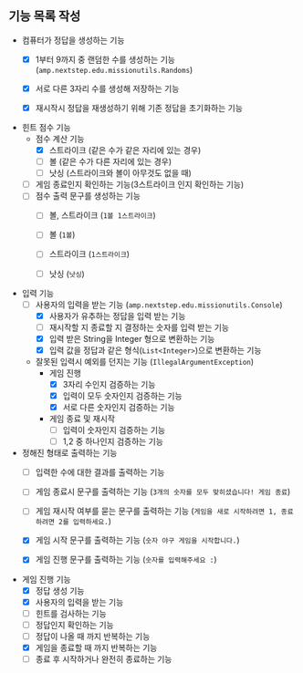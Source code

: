 ## 기능 목록 작성

- 컴퓨터가 정답을 생성하는 기능
    - [x] 1부터 9까지 중 랜덤한 수를 생성하는 기능 (`amp.nextstep.edu.missionutils.Randoms`)
    - [x] 서로 다른 3자리 수를 생성해 저장하는 기능
    - [x] 재시작시 정답을 재생성하기 위해 기존 정답을 초기화하는 기능


- 힌트 점수 기능
    - 점수 계산 기능
       - [x] 스트라이크 (같은 수가 같은 자리에 있는 경우)
       - [ ] 볼 (같은 수가 다른 자리에 있는 경우)
       - [ ] 낫싱 (스트라이크와 볼이 아무것도 없을 때)
    - [ ] 게임 종료인지 확인하는 기능(3스트라이크 인지 확인하는 기능)
    - [ ] 점수 출력 문구를 생성하는 기능
       - [ ] 볼, 스트라이크 (`1볼 1스트라이크`)
       - [ ] 볼 (`1볼`)
       - [ ] 스트라이크 (`1스트라이크`)
       - [ ] 낫싱 (`낫싱`)


- 입력 기능
    - [ ] 사용자의 입력을 받는 기능 (`amp.nextstep.edu.missionutils.Console`)
        - [x] 사용자가 유추하는 정답을 입력 받는 기능
        - [ ] 재시작할 지 종료할 지 결정하는 숫자를 입력 받는 기능
        - [x] 입력 받은 String을 Integer 형으로 변환하는 기능
        - [x] 입력 값을 정답과 같은 형식(`List<Integer>`)으로 변환하는 기능
    - 잘못된 입력시 예외를 던지는 기능 (`IllegalArgumentException`)
        - 게임 진행
            - [x] 3자리 수인지 검증하는 기능
            - [x] 입력이 모두 숫자인지 검증하는 기능
            - [x] 서로 다른 숫자인지 검증하는 기능
        - 게임 종료 및 재시작
            - [ ] 입력이 숫자인지 검증하는 기능
            - [ ] 1,2 중 하나인지 검증하는 기능
- 정해진 형태로 출력하는 기능
  - [ ] 입력한 수에 대한 결과를 출력하는 기능
  - [ ] 게임 종료시 문구를 출력하는 기능 (`3개의 숫자를 모두 맞히셨습니다! 게임 종료`)
  - [ ] 게임 재시작 여부를 묻는 문구를 출력하는 기능 (`게임을 새로 시작하려면 1, 종료하려면 2를 입력하세요.`)
  - [x] 게임 시작 문구를 출력하는 기능 (`숫자 야구 게임을 시작합니다.`)
  - [x] 게임 진행 문구를 출력하는 기능 (`숫자를 입력해주세요 :`)


- 게임 진행 기능
    - [x] 정답 생성 기능
    - [x] 사용자의 입력을 받는 기능
    - [ ] 힌트를 검사하는 기능
    - [ ] 정답인지 확인하는 기능
    - [ ] 정답이 나올 때 까지 반복하는 기능
    - [x] 게임을 종료할 때 까지 반복하는 기능
    - [ ] 종료 후 시작하거나 완전히 종료하는 기능
